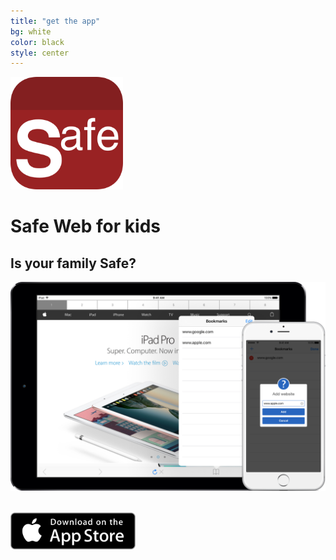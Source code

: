 ```yaml
---
title: "get the app"
bg: white
color: black
style: center
---
```


<img src="/img/Icon-Rounded-512.png" width="180" />


# Safe Web for kids

## Is your family Safe?

<div>
<img class="full column" src="/img/mockup.png" alt="Safe Web universal app for ipad and iphone" title="Safe Web for kids" />
&nbsp;
</div>

<a href="{{ site.appstore_link }}"><img src="img/Download_on_the_App_Store_Badge_US-UK_135x40.svg" width="200"></a>

<a href="https://twitter.com/safewebforkids"><span class="fa-stack fa-lg">
<i class="fa fa-circle fa-stack-2x"></i>
<i class="fa fa-twitter fa-stack-1x" style="color: white;"></i>
</span></a>
<a href="https://www.facebook.com/626476767372775">
<span class="fa-stack fa-lg">
<i class="fa fa-circle fa-stack-2x"></i>
<i class="fa fa-facebook fa-stack-1x" style="color: white;"></i>
</span></a>
<a href="mailto:safeweb@bobgoo.com">
<span class="fa-stack fa-lg">
<i class="fa fa-circle fa-stack-2x"></i>
<i class="fa fa-envelope fa-stack-1x" style="color: white;"></i>
</span></a>
<a href="{{ site.appstore_link }}">
<span class="fa-stack fa-lg">
<i class="fa fa-circle fa-stack-2x"></i>
<i class="fa fa-apple fa-stack-1x" style="color: white;"></i>
</span></a>
